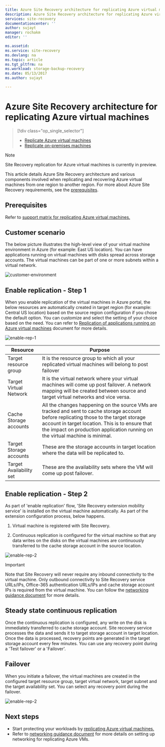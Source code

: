 ```yaml
---
title: Azure Site Recovery architecture for replicating Azure virtual machines | Microsoft Docs
description: Azure Site Recovery architecture for replicating Azure virtual machines
services: site-recovery
documentationcenter: ''
author: sujayt
manager: rochakm
editor: ''

ms.assetid:
ms.service: site-recovery
ms.devlang: na
ms.topic: article
ms.tgt_pltfrm: na
ms.workload: storage-backup-recovery
ms.date: 05/13/2017
ms.author: sujayt

---
```


# Azure Site Recovery architecture for replicating Azure virtual machines

> [!div class="op_single_selector"]
> * [Replicate Azure virtual machines](site-recovery-azure-to-azure-architecture.md)
> * [Replicate on-premises machines](site-recovery-components.md)

>[!NOTE]
>
> Site Recovery replication for Azure virtual machines is currently in preview.

This article details Azure Site Recovery architecture and various components involved when replicating and recovering Azure virtual machines from one region to another region. For more about Azure Site Recovery requirements, see the [prerequisites](site-recovery-prereq.md).

## Prerequisites

Refer to [support matrix for replicating Azure virtual machines.](site-recovery-support-matrix-azure-to-azure.md)

## Customer scenario

The below picture illustrates the high-level view of your virtual machine environment in Azure (for example: East US location). You can have applications running on virtual machines with disks spread across storage accounts. The virtual machines can be part of one or more subnets within a virtual network.

![customer-environment](./media/site-recovery-azure-to-azure-architecture/source-environment.png)

## Enable replication - Step 1

When you enable replication of the virtual machines in Azure portal, the below resources are automatically created in target region (for example: Central US location) based on the source region configuration if you chose the default option. You can customize and select the setting of your choice based on the need. You can refer to [Replication of applications running on Azure virtual machines](site-recovery-replicate-azure-to-azure.md) document for more details.

![enable-rep-1](./media/site-recovery-azure-to-azure-architecture/enable-replication-step-1.png)

**Resource** | **Purpose**
--- | ---
Target resource group | It is the resource group to which all your replicated virtual machines will belong to post failover
Target Virtual Network | It is the virtual network where your virtual machines will come up post failover. A network mapping will be created between source and target virtual networks and vice versa.
Cache Storage accounts | All the changes happening on the source VMs are tracked and sent to cache storage account before replicating those to the target storage account in target location. This is to ensure that the impact on production application running on the virtual machine is minimal.
Target Storage accounts  | These are the storage accounts in target location where the data will be replicated to.
Target Availability set  | These are the availability sets where the VM will come up post failover.

## Enable replication - Step 2

As part of 'enable replication' flow, 'Site Recovery extension mobility service' is installed on the virtual machine automatically. As part of the extension configuration process, below happens.

1. Virtual machine is registered with Site Recovery.

2. Continuous replication is configured for the virtual machine so that any data writes on the disks on the virtual machines are continuously transferred to the cache storage account in the source location.

![enable-rep-2](./media/site-recovery-azure-to-azure-architecture/enable-replication-step-2.png)

>[!IMPORTANT]
>
> Note that Site Recovery will never require any inbound connectivity to the virtual machine. Only outbound connectivity to Site Recovery service URLs/IPs, Office-365 authentication URLs/IPs and cache storage account IPs is required from the virtual machine. You can follow the [networking guidance document](site-recovery-azure-to-azure-networking-guidance.md)  for more details.

## Steady state continuous replication

Once the continuous replication is configured, any write on the disk is immediately transferred to cache storage account. Site recovery service processes the data and sends it to target storage account in target location. Once the data is processed, recovery points are generated in the target storage account every few minutes. You can use any recovery point during a 'Test failover' or a 'Failover'.

## Failover

When you initiate a failover, the virtual machines are created in the configured target resource group, target virtual network, target subnet and the target availability set. You can select any recovery point during the failover.

![enable-rep-2](./media/site-recovery-azure-to-azure-architecture/failover.png)

## Next steps
- Start protecting your workloads by [replicating Azure virtual machines.](site-recovery-azure-to-azure.md)
- Refer to [networking guidance document](site-recovery-azure-to-azure-networking-guidance.md) for more details on setting up networking for replicating Azure VMs.
